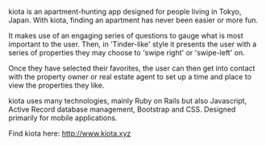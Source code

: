 kiota is an apartment-hunting app designed for people living in Tokyo, Japan. With kiota, finding an apartment has never been easier or more fun.

It makes use of an engaging series of questions to gauge what is most important to the user. Then, in 'Tinder-like' style it presents the user with a series of properties they may choose to 'swipe right' or 'swipe-left' on.

Once they have selected their favorites, the user can then get into contact with the property owner or real estate agent to set up a time and place to view the properties they like.

kiota uses many technologies, mainly Ruby on Rails but also Javascript, Active Record database management, Bootstrap and CSS. Designed primarily for mobile applications.

Find kiota here: http://www.kiota.xyz

